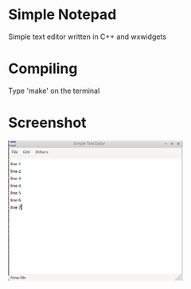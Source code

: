 # Simple Notepad
Simple text editor written in C++ and wxwidgets

# Compiling
Type 'make' on the terminal

# Screenshot
<img src="simplenotepad.png" width=350>
